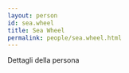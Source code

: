 ```yaml
---
layout: person
id: sea.wheel
title: Sea Wheel
permalink: people/sea.wheel.html
---
```


Dettagli della persona